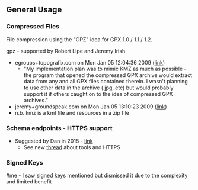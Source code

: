 ## General Usage

### Compressed Files

File compression using the "GPZ" idea for GPX 1.0 / 1.1 / 1.2.

gpz - supported by Robert Lipe and Jeremy Irish

- egroups+topografix.com on Mon Jan 05 12:04:36 2009 ([link](https://www.topografix.com/gpx_mailing_list.asp#796201311.20090105144640@topografix.com))
  - "My implementation plan was to mimic KMZ as much as possible - the program that opened the compressed GPX archive would extract data from any and all GPX files contained therein.  I wasn't planning to use other data in the archive (.jpg, etc) but would probably support it if others caught on to the idea of compressed GPX archives."
- jeremy+groundspeak.com on Mon Jan 05 13:10:23 2009 ([link](https://www.topografix.com/gpx_mailing_list.asp#20090105211019.4ac0c100@rosie.groundspeak.biz))
- n.b. kmz is a kml file and resources in a zip file



### Schema endpoints - HTTPS support

- Suggested by Dan in 2018 - [link](https://www.topografix.com/gpx_mailing_list.asp#698030247.20180425090713@topografix.com)
  - See new [thread](https://groups.io/g/gpx/topic/tools_for_validating_gpx/95697089?p=,,,20,0,0,0::recentpostdate/sticky,,,20,2,0,95697089,previd%3D1693402933996920097,nextid%3D1607599082822356246&previd=1693402933996920097&nextid=1607599082822356246) about tools and HTTPS



### Signed Keys

#me - I saw signed keys mentioned but dismissed it due to the complexity and limited benefit